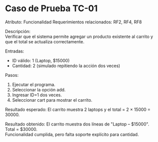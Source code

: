 # Caso de Prueba TC-01
Atributo: Funcionalidad
Requerimientos relacionados: RF2, RF4, RF8  

Descripción:  
Verificar que el sistema permite agregar un producto existente al carrito y que el total se actualiza correctamente.

Entradas:  
- ID válido: 1 (Laptop, $15000)  
- Cantidad: 2 (simulado repitiendo la acción dos veces)

Pasos:
1. Ejecutar el programa.  
2. Seleccionar la opción add.  
3. Ingresar ID=1 dos veces.  
4. Seleccionar cart para mostrar el carrito.  

Resultado esperado:
El carrito muestra 2 laptops y el total = 2 × 15000 = 30000.  

Resultado obtenido:
El carrito muestra dos líneas de "Laptop – $15000".  
Total = $30000.  
Funcionalidad cumplida, pero falta soporte explícito para cantidad.
